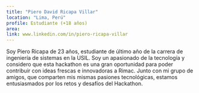 ```yaml
---
title: "Piero David Ricapa Villar"
location: "Lima, Perú"
profile: Estudiante (+18 años)
area: 
link: www.linkedin.com/in/piero-ricapa-villar
---
```


Soy Piero Ricapa de 23 años, estudiante de último año de la carrera de ingeniería de sistemas en la USIL. Soy un apasionado de la tecnología y considero que esta hackathon es una gran oportunidad para poder contribuir con ideas frescas e innovadoras a Rimac.
Junto con mi grupo de amigos, que comparten mis mismas pasiones tecnológicas, estamos entusiasmados por los retos y desafíos del Hackathon.